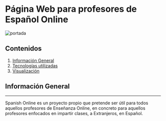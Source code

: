 # Página Web para profesores de Español Online

![portada](https://user-images.githubusercontent.com/74453440/144592150-b60f68be-a89e-4217-91bc-eb0ccbe96d40.jpg)

## Contenidos
1. [Información General](#información-general)
2. [Tecnologías utilizadas](#tecnologías)
3. [Visualización](#visualización)

## Información General
***
Spanish Online es un proyecto propio que pretende ser útil para todos aquellos profesores de Enseñanza Online, en concreto para aquellos profesores enfocados en impartir clases, a Extranjeros, en Español.
